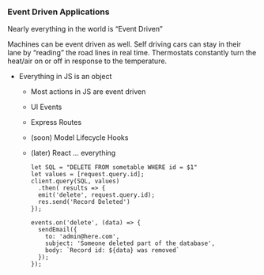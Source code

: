 ### Event Driven Applications

Nearly everything in the world is “Event Driven”

Machines can be event driven as well. Self driving cars can stay in their lane by “reading” the road lines in real time. Thermostats constantly turn the heat/air on or off in response to the temperature.

- Everything in JS is an object
  - Most actions in JS are event driven
  - UI Events
  - Express Routes
  - (soon) Model Lifecycle Hooks
  - (later) React … everything

        let SQL = "DELETE FROM sometable WHERE id = $1"
        let values = [request.query.id];
        client.query(SQL, values)
          .then( results => {
          emit('delete', request.query.id);
          res.send('Record Deleted')
        });

        events.on('delete', (data) => {
          sendEmail({
            to: 'admin@here.com',
            subject: 'Someone deleted part of the database',
            body: `Record id: ${data} was removed`
          });
        });
